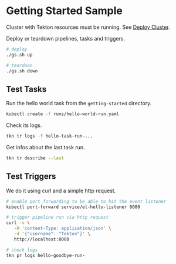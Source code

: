 # Getting Started Sample

Cluster with Tekton resources must be running. See [Deploy Cluster](../README.md#deploy-cluster).

Deploy or teardown pipelines, tasks and triggers.

```sh
# deploy
./gs.sh up

# teardown
./gs.sh down
```

## Test Tasks

Run the hello world task from the `getting-started` directory.

```sh
kubectl create -f runs/hello-world-run.yaml
```

Check its logs.

```sh
tkn tr logs -f hello-task-run-...
```

Get infos about the last task run.

```sh
tkn tr describe --last
```

## Test Triggers

We do it using curl and a simple http request.

```sh
# enable port forwarding to be able to hit the event listener
kubectl port-forward service/el-hello-listener 8080

# trigger pipeline run via http request
curl -v \
   -H 'content-Type: application/json' \
   -d '{"username": "Tekton"}' \
   http://localhost:8080

# check logs
tkn pr logs hello-goodbye-run-
```
